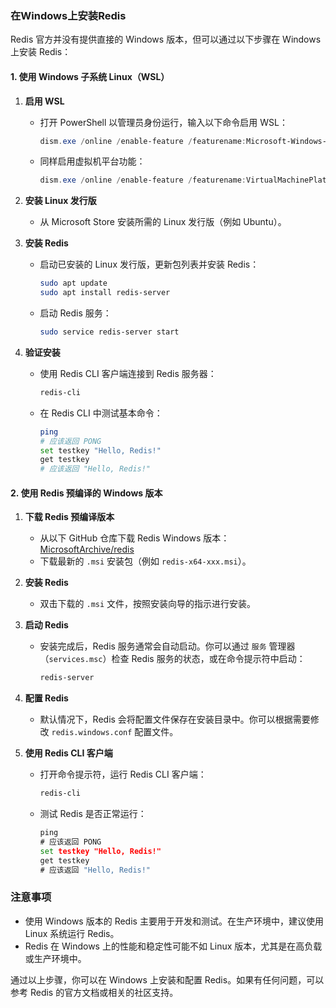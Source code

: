 ### 在Windows上安装Redis

Redis 官方并没有提供直接的 Windows 版本，但可以通过以下步骤在 Windows 上安装 Redis：

#### 1. 使用 Windows 子系统 Linux（WSL）

1. **启用 WSL**
   - 打开 PowerShell 以管理员身份运行，输入以下命令启用 WSL：
     ```powershell
     dism.exe /online /enable-feature /featurename:Microsoft-Windows-Subsystem-Linux /all /norestart
     ```
   - 同样启用虚拟机平台功能：
     ```powershell
     dism.exe /online /enable-feature /featurename:VirtualMachinePlatform /all /norestart
     ```

2. **安装 Linux 发行版**
   - 从 Microsoft Store 安装所需的 Linux 发行版（例如 Ubuntu）。

3. **安装 Redis**
   - 启动已安装的 Linux 发行版，更新包列表并安装 Redis：
     ```bash
     sudo apt update
     sudo apt install redis-server
     ```
   - 启动 Redis 服务：
     ```bash
     sudo service redis-server start
     ```

4. **验证安装**
   - 使用 Redis CLI 客户端连接到 Redis 服务器：
     ```bash
     redis-cli
     ```
   - 在 Redis CLI 中测试基本命令：
     ```bash
     ping
     # 应该返回 PONG
     set testkey "Hello, Redis!"
     get testkey
     # 应该返回 "Hello, Redis!"
     ```

#### 2. 使用 Redis 预编译的 Windows 版本

1. **下载 Redis 预编译版本**
   - 从以下 GitHub 仓库下载 Redis Windows 版本：
     [MicrosoftArchive/redis](https://github.com/microsoftarchive/redis/releases)
   - 下载最新的 `.msi` 安装包（例如 `redis-x64-xxx.msi`）。

2. **安装 Redis**
   - 双击下载的 `.msi` 文件，按照安装向导的指示进行安装。

3. **启动 Redis**
   - 安装完成后，Redis 服务通常会自动启动。你可以通过 `服务` 管理器（`services.msc`）检查 Redis 服务的状态，或在命令提示符中启动：
     ```cmd
     redis-server
     ```

4. **配置 Redis**
   - 默认情况下，Redis 会将配置文件保存在安装目录中。你可以根据需要修改 `redis.windows.conf` 配置文件。

5. **使用 Redis CLI 客户端**
   - 打开命令提示符，运行 Redis CLI 客户端：
     ```cmd
     redis-cli
     ```
   - 测试 Redis 是否正常运行：
     ```cmd
     ping
     # 应该返回 PONG
     set testkey "Hello, Redis!"
     get testkey
     # 应该返回 "Hello, Redis!"
     ```

### 注意事项

- 使用 Windows 版本的 Redis 主要用于开发和测试。在生产环境中，建议使用 Linux 系统运行 Redis。
- Redis 在 Windows 上的性能和稳定性可能不如 Linux 版本，尤其是在高负载或生产环境中。

通过以上步骤，你可以在 Windows 上安装和配置 Redis。如果有任何问题，可以参考 Redis 的官方文档或相关的社区支持。